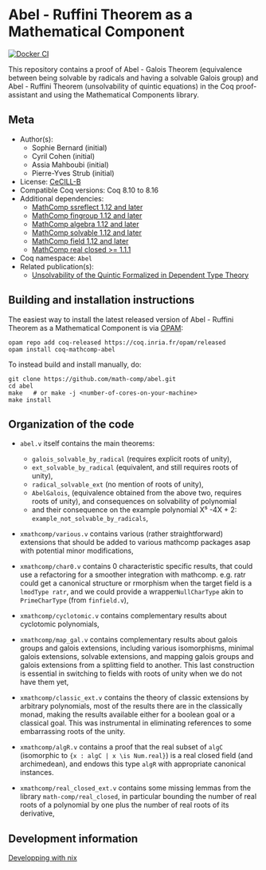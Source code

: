 <!---
This file was generated from `meta.yml`, please do not edit manually.
Follow the instructions on https://github.com/coq-community/templates to regenerate.
--->
# Abel - Ruffini Theorem as a Mathematical Component

[![Docker CI][docker-action-shield]][docker-action-link]

[docker-action-shield]: https://github.com/math-comp/abel/workflows/Docker%20CI/badge.svg?branch=master
[docker-action-link]: https://github.com/math-comp/abel/actions?query=workflow:"Docker%20CI"




This repository contains a proof of Abel - Galois Theorem
(equivalence between being solvable by radicals and having a
solvable Galois group) and Abel - Ruffini Theorem (unsolvability of
quintic equations) in the Coq proof-assistant and using the
Mathematical Components library.

## Meta

- Author(s):
  - Sophie Bernard (initial)
  - Cyril Cohen (initial)
  - Assia Mahboubi (initial)
  - Pierre-Yves Strub (initial)
- License: [CeCILL-B](CeCILL-B)
- Compatible Coq versions: Coq 8.10 to 8.16
- Additional dependencies:
  - [MathComp ssreflect 1.12 and later](https://math-comp.github.io)
  - [MathComp fingroup 1.12 and later](https://math-comp.github.io)
  - [MathComp algebra 1.12 and later](https://math-comp.github.io)
  - [MathComp solvable 1.12 and later](https://math-comp.github.io)
  - [MathComp field 1.12 and later](https://math-comp.github.io)
  - [MathComp real closed >= 1.1.1](https://github.com/math-comp/real-closed)
- Coq namespace: `Abel`
- Related publication(s):
  - [Unsolvability of the Quintic Formalized in Dependent Type Theory
](https://hal.inria.fr/hal-03136002) 

## Building and installation instructions

The easiest way to install the latest released version of Abel - Ruffini Theorem as a Mathematical Component
is via [OPAM](https://opam.ocaml.org/doc/Install.html):

```shell
opam repo add coq-released https://coq.inria.fr/opam/released
opam install coq-mathcomp-abel
```

To instead build and install manually, do:

``` shell
git clone https://github.com/math-comp/abel.git
cd abel
make   # or make -j <number-of-cores-on-your-machine> 
make install
```


## Organization of the code

- `abel.v` itself contains the main theorems:
  + `galois_solvable_by_radical` (requires explicit roots of unity),
  + `ext_solvable_by_radical` (equivalent, and still requires roots of unity),
  + `radical_solvable_ext` (no mention of roots of unity),
  + `AbelGalois`, (equivalence obtained from the above two, requires
  roots of unity), and consequences on solvability of polynomial
  + and their consequence on the example polynomial X⁵ -4X + 2:
  `example_not_solvable_by_radicals`,

- `xmathcomp/various.v` contains various (rather straightforward)
  extensions that should be added to various mathcomp packages asap
  with potential minor modifications,

- `xmathcomp/char0.v` contains 0 characteristic specific results,
  that could use a refactoring for a smoother integration with
  mathcomp. e.g. ratr could get a canonical structure or rmorphism
  when the target field is a `lmodType ratr`, and we could provide a
  wrapper`NullCharType` akin to `PrimeCharType` (from `finfield.v`),

- `xmathcomp/cyclotomic.v` contains complementary results about
  cyclotomic polynomials,

- `xmathcomp/map_gal.v` contains complementary results about galois
  groups and galois extensions, including various isomorphisms,
  minimal galois extensions, solvable extensions, and mapping galois
  groups and galois extensions from a splitting field to
  another. This last construction is essential in switching to
  fields with roots of unity when we do not have them yet,

- `xmathcomp/classic_ext.v` contains the theory of classic
  extensions by arbitrary polynomials, most of the results there are
  in the classically monad, making the results available either for
  a boolean goal or a classical goal. This was instrumental in
  eliminating references to some embarrassing roots of the unity.

- `xmathcomp/algR.v` contains a proof that the real subset of `algC`
  (isomorphic to `{x : algC | x \is Num.real}`) is a real closed field
  (and archimedean), and endows this type `algR` with appropriate
  canonical instances.

- `xmathcomp/real_closed_ext.v` contains some missing lemmas from
  the library `math-comp/real_closed`, in particular bounding the
  number of real roots of a polynomial by one plus the number of
  real roots of its derivative,

## Development information

[Developping with nix](NIX.md)
